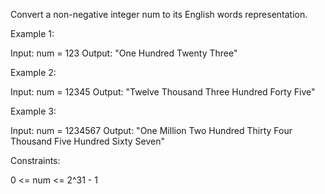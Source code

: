 Convert a non-negative integer num to its English words representation.


Example 1:


Input: num = 123
Output: "One Hundred Twenty Three"


Example 2:


Input: num = 12345
Output: "Twelve Thousand Three Hundred Forty Five"


Example 3:


Input: num = 1234567
Output: "One Million Two Hundred Thirty Four Thousand Five Hundred Sixty
Seven"



Constraints:


0 <= num <= 2^31 - 1




